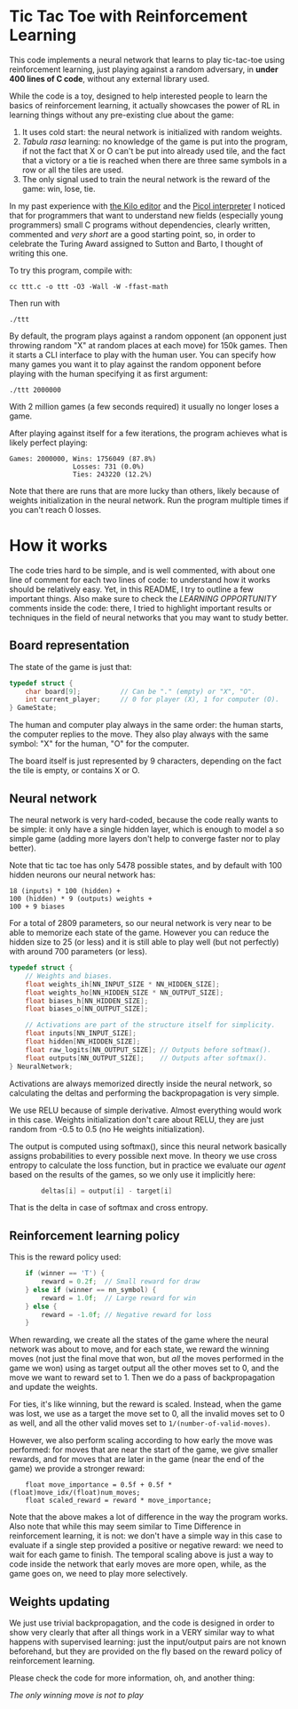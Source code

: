 # Tic Tac Toe with Reinforcement Learning

This code implements a neural network that learns to play tic-tac-toe using
reinforcement learning, just playing against a random adversary, in **under
400 lines of C code**, without any external library used.

While the code is a toy, designed to help interested people to learn the basics
of reinforcement learning, it actually showcases the power of RL in learning
things without any pre-existing clue about the game:

1. It uses cold start: the neural network is initialized with random weights.
2. *Tabula rasa* learning: no knowledge of the game is put into the program, if not the fact that X or O can't be put into already used tile, and the fact that a victory or a tie is reached when there are three same symbols in a row or all the tiles are used.
3. The only signal used to train the neural network is the reward of the game: win, lose, tie.

In my past experience with [the Kilo editor](https://github.com/antirez/kilo) and the [Picol interpreter](https://github.com/antirez/picol) I noticed that for programmers that want to understand new fields (especially young programmers) small C programs without dependencies, clearly written, commented and *very short* are a good starting point, so, in order to celebrate the Turing Award assigned to Sutton and Barto, I thought of writing this one.

To try this program, compile with:

    cc ttt.c -o ttt -O3 -Wall -W -ffast-math

Then run with

    ./ttt

By default, the program plays against a random opponent (an opponent just
throwing random "X" at random places at each move) for 150k games. Then it
starts a CLI interface to play with the human user. You can specify how many
games you want it to play against the random opponent before playing with
the human specifying it as first argument:

    ./ttt 2000000

With 2 million games (a few seconds required) it usually no longer loses
a game.

After playing against itself for a few iterations, the program achieves
what is likely perfect playing:

    Games: 2000000, Wins: 1756049 (87.8%)
                    Losses: 731 (0.0%)
                    Ties: 243220 (12.2%)

Note that there are runs that are more lucky than others, likely because of
weights initialization in the neural network. Run the program multiple times
if you can't reach 0 losses.

# How it works

The code tries hard to be simple, and is well commented, with about one line of comment for each two lines of code: to understand how it works should be relatively easy. Yet, in this README, I try to outline a few important things. Also make sure to check the *LEARNING OPPORTUNITY* comments inside the code: there, I tried to highlight important results or techniques in the field of neural networks that you may want to study better.

## Board representation

The state of the game is just that:

```c
typedef struct {
    char board[9];          // Can be "." (empty) or "X", "O".
    int current_player;     // 0 for player (X), 1 for computer (O).
} GameState;
```

The human and computer play always in the same order: the human starts,
the computer replies to the move. They also play always with the same
symbol: "X" for the human, "O" for the computer.

The board itself is just represented by 9 characters, depending on the
fact the tile is empty, or contains X or O.

## Neural network

The neural network is very hard-coded, because the code really wants to be
simple: it only have a single hidden layer, which is enough to model
a so simple game (adding more layers don't help to converge faster nor
to play better).

Note that tic tac toe has only 5478 possible states, and by default with
100 hidden neurons our neural network has:

    18 (inputs) * 100 (hidden) +
    100 (hidden) * 9 (outputs) weights +
    100 + 9 biases

For a total of 2809 parameters, so our neural network is very near to be able to
memorize each state of the game. However you can reduce the hidden size
to 25 (or less) and it is still able to play well (but not perfectly) with
around 700 parameters (or less).

```c
typedef struct {
    // Weights and biases.
    float weights_ih[NN_INPUT_SIZE * NN_HIDDEN_SIZE];
    float weights_ho[NN_HIDDEN_SIZE * NN_OUTPUT_SIZE];
    float biases_h[NN_HIDDEN_SIZE];
    float biases_o[NN_OUTPUT_SIZE];

    // Activations are part of the structure itself for simplicity.
    float inputs[NN_INPUT_SIZE];
    float hidden[NN_HIDDEN_SIZE];
    float raw_logits[NN_OUTPUT_SIZE]; // Outputs before softmax().
    float outputs[NN_OUTPUT_SIZE];    // Outputs after softmax().
} NeuralNetwork;
```

Activations are always memorized directly inside the neural network,
so calculating the deltas and performing the backpropagation is very
simple.

We use RELU because of simple derivative. Almost everything would work in this
case. Weights initialization don't care about RELU, they are just random
from -0.5 to 0.5 (no He weights initialization).

The output is computed using softmax(), since this neural network basically
assigns probabilities to every possible next move. In theory we use cross
entropy to calculate the loss function, but in practice we evaluate our
*agent* based on the results of the games, so we only use it implicitly here:

```c
        deltas[i] = output[i] - target[i]
```

That is the delta in case of softmax and cross entropy.

## Reinforcement learning policy

This is the reward policy used:

```c
    if (winner == 'T') {
        reward = 0.2f;  // Small reward for draw
    } else if (winner == nn_symbol) {
        reward = 1.0f;  // Large reward for win
    } else {
        reward = -1.0f; // Negative reward for loss
    }
```

When rewarding, we create all the states of the game where the neural network was about to move, and for each state, we reward the winning moves (not just the
final move that won, but *all* the moves performed in the game we won) using as
target output all the other moves set to 0, and the move we want to reward
set to 1. Then we do a pass of backpropagation and update the weights.

For ties, it's like winning, but the reward is scaled. Instead, when the game
was lost, we use as a target the move set to 0, all the invalid moves set to
0 as well, and all the other valid moves set to `1/(number-of-valid-moves)`.

However, we also perform scaling according to how early the move was performed: for moves that are near the start of the game, we give smaller rewards, and for moves that are later in the game (near the end of the game) we provide a stronger reward:

        float move_importance = 0.5f + 0.5f * (float)move_idx/(float)num_moves;
        float scaled_reward = reward * move_importance;

Note that the above makes a lot of difference in the way the program works.
Also note that while this may seem similar to Time Difference in reinforcement
learning, it is not: we don't have a simple way in this case to evaluate if
a single step provided a positive or negative reward: we need to wait for
each game to finish. The temporal scaling above is just a way to code inside
the network that early moves are more open, while, as the game goes on, we
need to play more selectively.

## Weights updating

We just use trivial backpropagation, and the code is designed in order to
show very clearly that after all things work in a VERY similar way to
what happens with supervised learning: just the input/output pairs are not
known beforehand, but they are provided on the fly based on the reward
policy of reinforcement learning.

Please check the code for more information, oh, and another thing:

*The only winning move is not to play*
